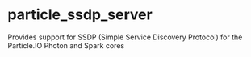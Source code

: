 particle_ssdp_server
====================

Provides support for SSDP (Simple Service Discovery Protocol) for the Particle.IO Photon and Spark cores
